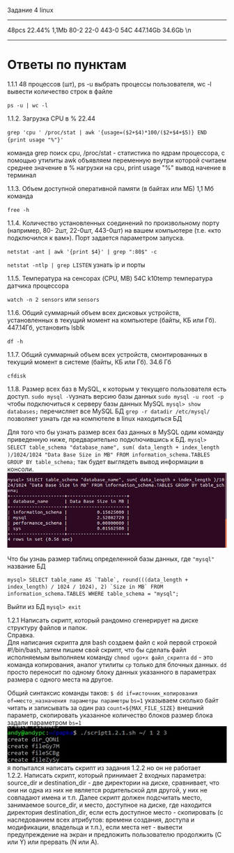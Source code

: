 Задание 4 linux

---

48pcs 22.44% 1,1Mb 80-2 22-0 443-0 54C 447.14Gb 34.6Gb \n

---
# Ответы по пунктам

1.1.1 48 процессов (шт), ps -u выбрать процессы пользователя, wc -l вывести количество строк в файле 

`ps -u | wc -l`

1.1.2. Загрузка CPU в % 22.44

`grep 'cpu ' /proc/stat | awk '{usage=($2+$4)*100/($2+$4+$5)} END {print usage "%"}'`

команда grep поиск cpu, 
/proc/stat - статистика по ядрам процессора, 
с помощью утилиты awk объявляем переменную внутри которой считаем среднее значение в % нагрузки на cpu,
print usage "%" вывод начение в терминал

1.1.3. Объем доступной оперативной памяти (в байтах или МБ) 1,1 Мб команда 

`free -h`

1.1.4. Количество установленных соединений по произвольному порту (например, 80- 2шт, 22-0шт, 443-0шт) на вашем компьютере (т.е. «кто подключился к вам»). Порт задается параметром запуска.

`netstat -ant | awk '{print $4}' | grep ":80$" -c`

`netstat -ntlp | grep LISTEN` узнать ip и порты 

1.1.5. Температура на сенсорах (CPU, MB) 54C k10temp температура датчика процессора

`watch -n 2 sensors` или `sensors`

1.1.6. Общий суммарный объем всех дисковых устройств, установленных в текущий момент на компьютере (байты, КБ или Гб). 447.14Гб, установить lsblk

`df -h`
 
1.1.7. Общий суммарный объем всех устройств, смонтированных в текущий момент в системе (байты, КБ или Гб). 34.6 Гб 

`cfdisk`

1.1.8. Размер всех баз в MySQL, к которым у текущего пользователя есть доступ.
`sudo mysql -V`узнать версию базы данных 
`sudo mysql -u root -p` чтобы подключиться к серверу базы данных MySQL
`mysql> show databases;` перечисляет все MySQL БД
`grep -r datadir /etc/mysql/` позволяет узнать где на компютеле в linux находиться БД

Для того что бы узнать размер всех баз данных в MySQL одим команду приведенную ниже, предварительно подключившись к БД.
`mysql> SELECT table_schema "database_name", sum( data_length + index_length )/1024/1024 "Data Base Size in MB" FROM information_schema.TABLES GROUP BY table_schema;`
так будет выглядеть вывод информации в консоли.
![alt text](https://github.com/andy-ml/dev_ops/blob/main/lab-4/BD1.png)

Что бы узнаь размер таблиц определенной базы данных, где `"mysql"` название БД
```
mysql> SELECT table_name AS `Table`, round(((data_length + index_length) / 1024 / 1024), 2) `Size in MB` FROM information_schema.TABLES WHERE table_schema = "mysql";

```

Выйти из БД `mysql> exit`

1.2.1 Написать скрипт, который рандомно сгенерирует на диске структуру файлов и папок.    
Справка.    
Для написания скрипта для bash создаем файл  c кой первой строкой #!/bin/bash, затем пишем свой скрипт, что бы сделать файл исполняемым выполняем команду `chmod ugo+x файл_скрипта`
`dd` - это команда копирования, аналог утилиты `cp` только для блочных данных. `dd` просто переносит по одному блоку данных указанного в параметрах размера с одного места на другое.

Общий синтаксис команды таков:
`$ dd if=источник_копирования of=место_назначения параметры параметры`
`bs=1` указываем сколько байт читать и записывать за один раз 
`count=${MAX_FILE_SIZE}` внешний параметр, скопировать указанное количество блоков размер блока задали параметром `bs=1`    
![alt text](https://github.com/andy-ml/dev_ops/blob/main/lab-4/script-1.2.1.jpg)    
я попытался написать скрипт из задания 1.2.2 но он не работает    
1.2.2. Написать скрипт, который принимает 2 входных параметра: source_dir и destination_dir - две директории на диске, сравнивает, что они ни одна из них не является родительской для другой, у них не совпадают имена и т.п. Далее скрипт должен подсчитать место, занимаемое source_dir, и место, доступное на диске, где находится директория destination_dir, если есть доступное место - скопировать (с наследованием всех атрибутов: времени создания, доступа и модификации, владельца и т.п.), если места нет - вывести предупреждение на экран и предложить пользователю продолжить (C или Y) или прервать (N или A).
